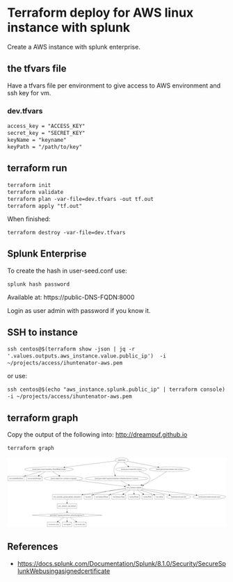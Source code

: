 # Terraform deploy for AWS linux instance with splunk

Create a AWS instance with splunk enterprise.

## the tfvars file

Have a tfvars file per environment to give access to AWS environment and ssh key for vm.

### dev.tfvars

```
access_key = "ACCESS_KEY"
secret_key = "SECRET_KEY"
keyName = "keyname"
keyPath = "/path/to/key"
```

## terraform run
```
terraform init
terraform validate
terraform plan -var-file=dev.tfvars -out tf.out
terraform apply "tf.out"
```

When finished:
```
terraform destroy -var-file=dev.tfvars
```

## Splunk Enterprise

To create the hash in user-seed.conf use:
```
splunk hash password
```

Available at: https://public-DNS-FQDN:8000

Login as user admin with password if you know it.

## SSH to instance

```
ssh centos@$(terraform show -json | jq -r '.values.outputs.aws_instance.value.public_ip')  -i ~/projects/access/ihuntenator-aws.pem
```
or use:
```
ssh centos@$(echo "aws_instance.splunk.public_ip" | terraform console) -i ~/projects/access/ihuntenator-aws.pem
```

## terraform graph

Copy the output of the following into: http://dreampuf.github.io

```
terraform graph
```

![alt text](https://github.com/ihuntenator/tf-linux-splunk-vm-aws/blob/master/images/tf-linux-splunk-vm-aw-graph.png?raw=true)

## References

 * https://docs.splunk.com/Documentation/Splunk/8.1.0/Security/SecureSplunkWebusingasignedcertificate
